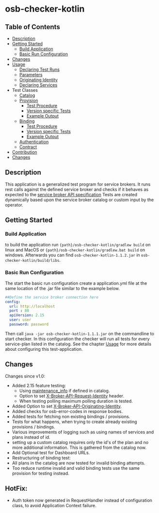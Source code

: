 # osb-checker-kotlin

## Table of Contents
- [Description](#description)
- [Getting Started](#getting-started)
    - [Build Application](#build-application)
    - [Basic Run Configuration](#basic-run-configuration)
- [Changes](#changes)
- [Usage](docs/Usage.md)
    - [Declaring Test Runs](docs/Usage.md##declaring-test-runs)
    - [Parameters](docs/Usage.md#parameters)
    - [Originating Identity](docs/Usage.md#originating-identity)
    - [Declaring Services](docs/Usage.md#declaring-services)
- Test Classes
    - [Catalog](docs/CatalogTest.md)
    - [Provision](docs/ProvisionTests.md)
        - [Test Procedure](docs/ProvisionTests.md#test-procedure)
        - [Version specific Tests](docs/ProvisionTests.md#version-specific-tests)
        - [Example Output](docs/ProvisionTests.md#example-output)
    - [Binding](docs/BindingTests.md#binding)
        - [Test Procedure](docs/BindingTests.md#test-procedure)
        - [Version specific Tests](docs/BindingTests.md#version-specific-tests)
        - [Example Output](docs/BindingTests.md#example-output)
    - [Authentication](docs/AuthenticationTests.md)   
    - [Contract](docs/ContractTest.md)
- [Contribution](docs/Contribution.md)
- [Changes](/docs/Changes.md)
   
## Description
This application is a generalized test program for service brokers. It runs rest calls against the defined service broker and checks if it
behaves as expected to the [service broker API specification](link=https://github.com/openservicebrokerapi/servicebroker)
Tests are created dynamically based upon the service broker catalog or custom input by the operator.

## Getting Started

### Build Application

to build the application run `{path}/osb-checker-kotlin/gradlew build` on linux and MacOS or `{path}/osb-checker-kotlin/gradlew.bat build` on windows.
Afterwards you can find `osb-checker-kotlin-1.1.2.jar` in `osb-checker-kotlin/build/libs`.

### Basic Run Configuration

The start the basic run configuration create a application.yml file at the same location of the .jar file similar to the example below.

```yaml
##Define the service broker connection here
config:
  url: http://localhost
  port : 80
  apiVersion: 2.15
  user: user
  password: password
```

Then call `java -jar osb-checker-kotlin-1.1.1.jar` on the commandline to start checker. In this configuration the checker will run all tests for every service-plan listed 
in the catalog. See the chapter [Usage](docs/Usage.md) for more details about configuring this test-application.

## Changes

Changes since v1.0:
- Added 2.15 feature testing:
    - Using [maintenance_info](docs/ProvisionTests.md#version-specific-tests) if defined in catalog.
    - Option to set [X-Broker-API-Request-Identity](docs/Usage.md#Configuration) header.
    - When testing polling maximum polling duration is tested.
- Added Option to set [X-Broker-API-Originating-Identity](docs/Usage.md#originating-identity).
- Added checks for osb-error-codes in response bodies.
- Added tests for fetching non existing bindings / provisions.
- Tests for what happens, when trying to create already existing provisions / bindings.
- Various improvements of logging such as using names of services and plans instead of id.
- setting up a custom catalog requires only the id's of the plan and no more additional information. This is gathered from the catalog now.
- Add Optional test for Dashboard URLs.
- Restructuring of binding test:
 - All plans in the catalog are now tested for invalid binding attempts.
 - Too reduce runtime invalid and valid binding tests use the same provision for testing instead.

## HotFix: 
- Auth token now generated in RequestHandler instead of configuration class, to avoid Application Context failure.
